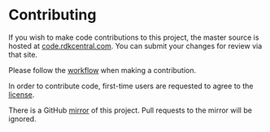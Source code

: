 Contributing
============

If you wish to make code contributions to this project, the master source is hosted at [code.rdkcentral.com](https://code.rdkcentral.com/r/rdk/components/generic/control). 
You can submit your changes for review via that site.

Please follow the [workflow](https://wiki.rdkcentral.com/display/CMF/Gerrit+Development+Workflow) when making a contribution.

In order to contribute code, first-time users are requested to agree to the [license](https://wiki.rdkcentral.com/signup.action).

There is a GitHub [mirror](https://github.com/rdkcmf/rdk-control) of this project. Pull requests to the mirror will be ignored.


